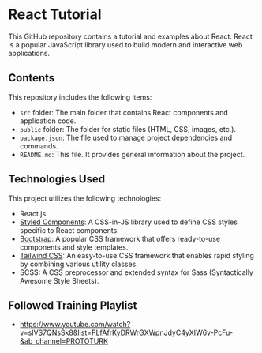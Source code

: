 # React Tutorial

This GitHub repository contains a tutorial and examples about React. React is a popular JavaScript library used to build modern and interactive web applications.

## Contents

This repository includes the following items:

- `src` folder: The main folder that contains React components and application code.
- `public` folder: The folder for static files (HTML, CSS, images, etc.).
- `package.json`: The file used to manage project dependencies and commands.
- `README.md`: This file. It provides general information about the project.

## Technologies Used

This project utilizes the following technologies:

- React.js
- [Styled Components](https://styled-components.com): A CSS-in-JS library used to define CSS styles specific to React components.
- [Bootstrap](https://getbootstrap.com): A popular CSS framework that offers ready-to-use components and style templates.
- [Tailwind CSS](https://tailwindcss.com): An easy-to-use CSS framework that enables rapid styling by combining various utility classes.
- SCSS: A CSS preprocessor and extended syntax for Sass (Syntactically Awesome Style Sheets).


## Followed Training Playlist

- https://www.youtube.com/watch?v=slVS7QNsSk8&list=PLfAfrKyDRWrGXWpnJdyC4yXIW6v-PcFu-&ab_channel=PROTOTURK

